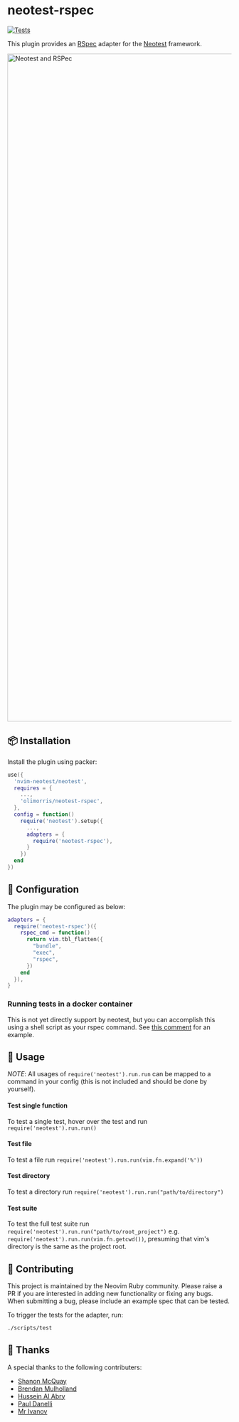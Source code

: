 # neotest-rspec

[![Tests](https://github.com/olimorris/neotest-rspec/actions/workflows/ci.yml/badge.svg?branch=main)](https://github.com/olimorris/neotest-rspec/actions/workflows/ci.yml)

This plugin provides an [RSpec](https://rspec.info) adapter for the [Neotest](https://github.com/nvim-neotest/neotest) framework.

<img width="1502" alt="Neotest and RSPec" src="https://user-images.githubusercontent.com/9512444/174159395-d4dc5e1e-9c3c-449f-b235-6fc8835fed5b.png">

## :package: Installation

Install the plugin using packer:

```lua
use({
  'nvim-neotest/neotest',
  requires = {
    ...,
    'olimorris/neotest-rspec',
  },
  config = function()
    require('neotest').setup({
      ...,
      adapters = {
        require('neotest-rspec'),
      }
    })
  end
})
```

## :wrench: Configuration

The plugin may be configured as below:

```lua
adapters = {
  require('neotest-rspec')({
    rspec_cmd = function()
      return vim.tbl_flatten({
        "bundle",
        "exec",
        "rspec",
      })
    end
  }),
}
```

### Running tests in a docker container

This is not yet directly support by neotest, but you can accomplish this using a shell script as your rspec command. See [this comment](https://github.com/nvim-neotest/neotest/issues/89#issuecomment-1338141432) for an example.

## :rocket: Usage

_NOTE_: All usages of `require('neotest').run.run` can be mapped to a command in your config (this is not included and should be done by yourself).

#### Test single function

To test a single test, hover over the test and run `require('neotest').run.run()`

#### Test file

To test a file run `require('neotest').run.run(vim.fn.expand('%'))`

#### Test directory

To test a directory run `require('neotest').run.run("path/to/directory")`

#### Test suite

To test the full test suite run `require('neotest').run.run("path/to/root_project")`
e.g. `require('neotest').run.run(vim.fn.getcwd())`, presuming that vim's directory is the same as the project root.

## :gift: Contributing

This project is maintained by the Neovim Ruby community. Please raise a PR if you are interested in adding new functionality or fixing any bugs. When submitting a bug, please include an example spec that can be tested.

To trigger the tests for the adapter, run:

```sh
./scripts/test
```

## :clap: Thanks

A special thanks to the following contributers:

- [Shanon McQuay](https://github.com/compactcode)
- [Brendan Mulholland](https://github.com/bmulholland)
- [Hussein Al Abry](https://github.com/zidhuss)
- [Paul Danelli](https://github.com/prdanelli)
- [Mr Ivanov](https://github.com/alxekb)
